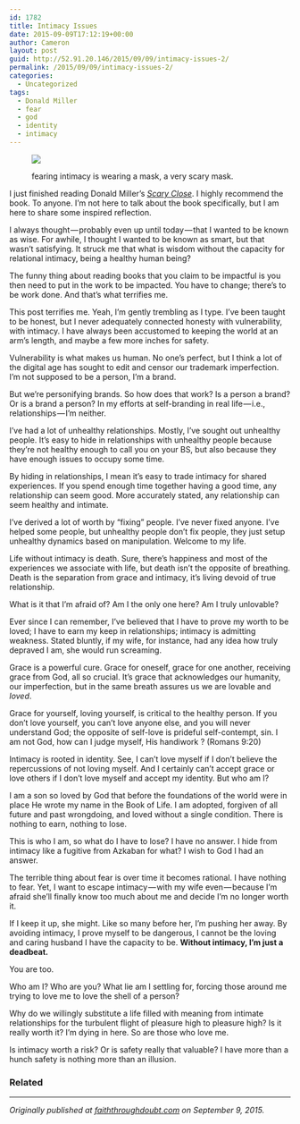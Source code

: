 ```yaml
---
id: 1782
title: Intimacy Issues
date: 2015-09-09T17:12:19+00:00
author: Cameron
layout: post
guid: http://52.91.20.146/2015/09/09/intimacy-issues-2/
permalink: /2015/09/09/intimacy-issues-2/
categories:
  - Uncategorized
tags:
  - Donald Miller
  - fear
  - god
  - identity
  - intimacy
---
```

<figure class="wp-caption"> 

<img src="https://faiththroughdoubt.files.wordpress.com/2015/09/66f8f-1q1sgppibr-m41wgni02etg.jpeg?w=525" data-recalc-dims="1" /><figcaption class="wp-caption-text">fearing intimacy is wearing a mask, a very scary mask.</figcaption></figure> 

I just finished reading Donald Miller’s <a href="http://scaryclose.com/" target="_blank"><em>Scary Close</em></a>. I highly recommend the book. To anyone. I’m not here to talk about the book specifically, but I am here to share some inspired reflection.

I always thought — probably even up until today — that I wanted to be known as wise. For awhile, I thought I wanted to be known as smart, but that wasn’t satisfying. It struck me that what is wisdom without the capacity for relational intimacy, being a healthy human being?

The funny thing about reading books that you claim to be impactful is you then need to put in the work to be impacted. You have to change; there’s to be work done. And that’s what terrifies me.

This post terrifies me. Yeah, I’m gently trembling as I type. I’ve been taught to be honest, but I never adequately connected honesty with vulnerability, with intimacy. I have always been accustomed to keeping the world at an arm’s length, and maybe a few more inches for safety.

Vulnerability is what makes us human. No one’s perfect, but I think a lot of the digital age has sought to edit and censor our trademark imperfection. I’m not supposed to be a person, I’m a brand.

But we’re personifying brands. So how does that work? Is a person a brand? Or is a brand a person? In my efforts at self-branding in real life — i.e., relationships — I’m neither.

I’ve had a lot of unhealthy relationships. Mostly, I’ve sought out unhealthy people. It’s easy to hide in relationships with unhealthy people because they’re not healthy enough to call you on your BS, but also because they have enough issues to occupy some time.

By hiding in relationships, I mean it’s easy to trade intimacy for shared experiences. If you spend enough time together having a good time, any relationship can seem good. More accurately stated, any relationship can seem healthy and intimate.

I’ve derived a lot of worth by “fixing” people. I’ve never fixed anyone. I’ve helped some people, but unhealthy people don’t fix people, they just setup unhealthy dynamics based on manipulation. Welcome to my life.

Life without intimacy is death. Sure, there’s happiness and most of the experiences we associate with life, but death isn’t the opposite of breathing. Death is the separation from grace and intimacy, it’s living devoid of true relationship.

What is it that I’m afraid of? Am I the only one here? Am I truly unlovable?

Ever since I can remember, I’ve believed that I have to prove my worth to be loved; I have to earn my keep in relationships; intimacy is admitting weakness. Stated bluntly, if my wife, for instance, had any idea how truly depraved I am, she would run screaming.

Grace is a powerful cure. Grace for oneself, grace for one another, receiving grace from God, all so crucial. It’s grace that acknowledges our humanity, our imperfection, but in the same breath assures us we are lovable and _loved_.

Grace for yourself, loving yourself, is critical to the healthy person. If you don’t love yourself, you can’t love anyone else, and you will never understand God; the opposite of self-love is prideful self-contempt, sin. I am not God, how can I judge myself, His handiwork ? (Romans 9:20)

Intimacy is rooted in identity. See, I can’t love myself if I don’t believe the repercussions of not loving myself. And I certainly can’t accept grace or love others if I don’t love myself and accept my identity. But who am I?

I am a son so loved by God that before the foundations of the world were in place He wrote my name in the Book of Life. I am adopted, forgiven of all future and past wrongdoing, and loved without a single condition. There is nothing to earn, nothing to lose.

This is who I am, so what do I have to lose? I have no answer. I hide from intimacy like a fugitive from Azkaban for what? I wish to God I had an answer.

The terrible thing about fear is over time it becomes rational. I have nothing to fear. Yet, I want to escape intimacy — with my wife even — because I’m afraid she’ll finally know too much about me and decide I’m no longer worth it.

If I keep it up, she might. Like so many before her, I’m pushing her away. By avoiding intimacy, I prove myself to be dangerous, I cannot be the loving and caring husband I have the capacity to be. **Without intimacy, I’m just a deadbeat.**

You are too.

Who am I? Who are you? What lie am I settling for, forcing those around me trying to love me to love the shell of a person?

Why do we willingly substitute a life filled with meaning from intimate relationships for the turbulent flight of pleasure high to pleasure high? Is it really worth it? I’m dying in here. So are those who love me.

Is intimacy worth a risk? Or is safety really that valuable? I have more than a hunch safety is nothing more than an illusion.

### Related

* * *

_Originally published at_ <a href="http://faiththroughdoubt.com/intimacy-issues/" target="_blank"><em>faiththroughdoubt.com</em></a> _on September 9, 2015._